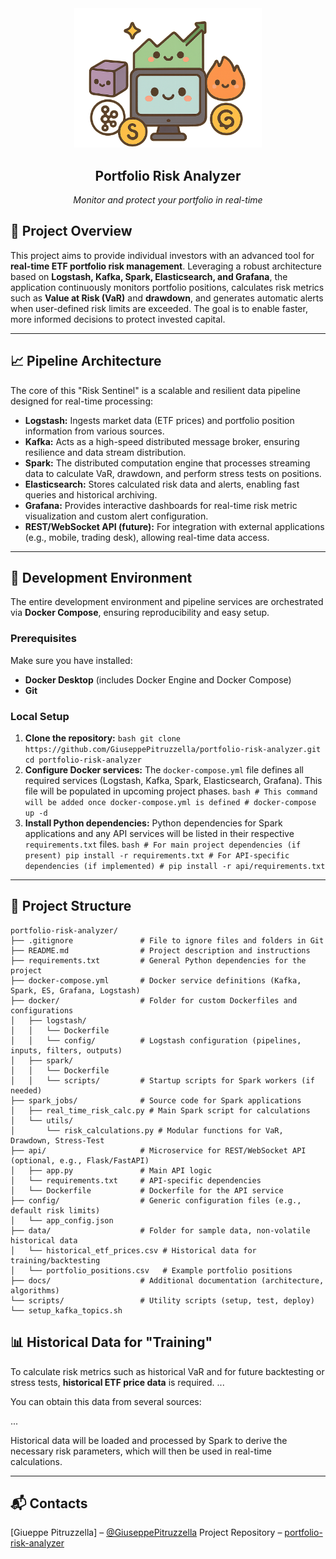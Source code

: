 <html>
    <div align="center">
        <a href="https://github.com/GiuseppePitruzzella/portfolio-risk-analyzer">
            <img src="assets/images/logo.png" alt="Logo" width="300">
        </a>
        <h2>Portfolio Risk Analyzer</h2>
        <i>Monitor and protect your portfolio in real-time</i>
    </div>    
</html>

## 📘 Project Overview

This project aims to provide individual investors with an advanced tool for **real-time ETF portfolio risk management**. Leveraging a robust architecture based on **Logstash, Kafka, Spark, Elasticsearch, and Grafana**, the application continuously monitors portfolio positions, calculates risk metrics such as **Value at Risk (VaR)** and **drawdown**, and generates automatic alerts when user-defined risk limits are exceeded. The goal is to enable faster, more informed decisions to protect invested capital.

---

## 📈 Pipeline Architecture

The core of this "Risk Sentinel" is a scalable and resilient data pipeline designed for real-time processing:

* **Logstash:** Ingests market data (ETF prices) and portfolio position information from various sources.
* **Kafka:** Acts as a high-speed distributed message broker, ensuring resilience and data stream distribution.
* **Spark:** The distributed computation engine that processes streaming data to calculate VaR, drawdown, and perform stress tests on positions.
* **Elasticsearch:** Stores calculated risk data and alerts, enabling fast queries and historical archiving.
* **Grafana:** Provides interactive dashboards for real-time risk metric visualization and custom alert configuration.
* **REST/WebSocket API (future):** For integration with external applications (e.g., mobile, trading desk), allowing real-time data access.

---

## 🧪 Development Environment

The entire development environment and pipeline services are orchestrated via **Docker Compose**, ensuring reproducibility and easy setup.

### Prerequisites

Make sure you have installed:
* **Docker Desktop** (includes Docker Engine and Docker Compose)
* **Git**

### Local Setup

1.  **Clone the repository:**
        ```bash
        git clone https://github.com/GiuseppePitruzzella/portfolio-risk-analyzer.git
        cd portfolio-risk-analyzer
        ```
2.  **Configure Docker services:**
        The `docker-compose.yml` file defines all required services (Logstash, Kafka, Spark, Elasticsearch, Grafana). This file will be populated in upcoming project phases.
        ```bash
        # This command will be added once docker-compose.yml is defined
        # docker-compose up -d
        ```
3.  **Install Python dependencies:**
        Python dependencies for Spark applications and any API services will be listed in their respective `requirements.txt` files.
        ```bash
        # For main project dependencies (if present)
        pip install -r requirements.txt
        # For API-specific dependencies (if implemented)
        # pip install -r api/requirements.txt
        ```

---

## 📁 Project Structure

```
portfolio-risk-analyzer/
├── .gitignore               # File to ignore files and folders in Git
├── README.md                # Project description and instructions
├── requirements.txt         # General Python dependencies for the project
├── docker-compose.yml       # Docker service definitions (Kafka, Spark, ES, Grafana, Logstash)
├── docker/                  # Folder for custom Dockerfiles and configurations
│   ├── logstash/
│   │   └── Dockerfile
│   │   └── config/          # Logstash configuration (pipelines, inputs, filters, outputs)
│   ├── spark/
│   │   └── Dockerfile
│   │   └── scripts/         # Startup scripts for Spark workers (if needed)
├── spark_jobs/              # Source code for Spark applications
│   ├── real_time_risk_calc.py # Main Spark script for calculations
│   └── utils/
│       └── risk_calculations.py # Modular functions for VaR, Drawdown, Stress-Test
├── api/                     # Microservice for REST/WebSocket API (optional, e.g., Flask/FastAPI)
│   ├── app.py               # Main API logic
│   └── requirements.txt     # API-specific dependencies
│   └── Dockerfile           # Dockerfile for the API service
├── config/                  # Generic configuration files (e.g., default risk limits)
│   └── app_config.json
├── data/                    # Folder for sample data, non-volatile historical data
│   └── historical_etf_prices.csv # Historical data for training/backtesting
│   └── portfolio_positions.csv   # Example portfolio positions
├── docs/                    # Additional documentation (architecture, algorithms)
└── scripts/                 # Utility scripts (setup, test, deploy)
└── setup_kafka_topics.sh
```


## 📊 Historical Data for "Training"

To calculate risk metrics such as historical VaR and for future backtesting or stress tests, **historical ETF price data** is required.
...

You can obtain this data from several sources:

...

Historical data will be loaded and processed by Spark to derive the necessary risk parameters, which will then be used in real-time calculations.

---

## 📬 Contacts

[Giueppe Pitruzzella] – [@GiuseppePitruzzella](https://github.com/GiuseppePitruzzella)
Project Repository – [portfolio-risk-analyzer](https://github.com/GiuseppePitruzzella/portfolio-risk-analyzer)

